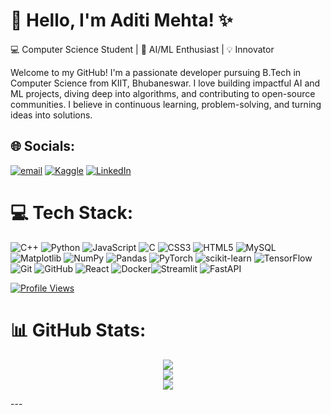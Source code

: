 # 💫 Hello, I'm Aditi Mehta! ✨  
💻 Computer Science Student | 🤖 AI/ML Enthusiast | 💡 Innovator 

Welcome to my GitHub! I'm a passionate developer pursuing B.Tech in Computer Science from KIIT, Bhubaneswar. I love building impactful AI and ML projects, diving deep into algorithms, and contributing to open-source communities. I believe in continuous learning, problem-solving, and turning ideas into solutions.

## 🌐 Socials:
[![email](https://img.shields.io/badge/Email-D14836?logo=gmail&logoColor=white)](mailto:aditi22mehta22@gmail.com) 
[![Kaggle](https://img.shields.io/badge/Kaggle-20BEFF?style=flat-square&logo=kaggle&logoColor=white&labelColor=20BEFF)](https://www.kaggle.com/aditi2005)
[![LinkedIn](https://img.shields.io/badge/LinkedIn-%230077B5.svg?logo=linkedin&logoColor=white)](https://linkedin.com/in/https://www.linkedin.com/in/aditi-mehta-662193265/)

# 💻 Tech Stack:
![C++](https://img.shields.io/badge/c++-%2300599C.svg?style=plastic&logo=c%2B%2B&logoColor=white) ![Python](https://img.shields.io/badge/python-3670A0?style=plastic&logo=python&logoColor=ffdd54) ![JavaScript](https://img.shields.io/badge/javascript-%23323330.svg?style=plastic&logo=javascript&logoColor=%23F7DF1E) ![C](https://img.shields.io/badge/c-%2300599C.svg?style=plastic&logo=c&logoColor=white) ![CSS3](https://img.shields.io/badge/css3-%231572B6.svg?style=plastic&logo=css3&logoColor=white) ![HTML5](https://img.shields.io/badge/html5-%23E34F26.svg?style=plastic&logo=html5&logoColor=white) ![MySQL](https://img.shields.io/badge/mysql-4479A1.svg?style=plastic&logo=mysql&logoColor=white) ![Matplotlib](https://img.shields.io/badge/Matplotlib-%23ffffff.svg?style=plastic&logo=Matplotlib&logoColor=black) ![NumPy](https://img.shields.io/badge/numpy-%23013243.svg?style=plastic&logo=numpy&logoColor=white) ![Pandas](https://img.shields.io/badge/pandas-%23150458.svg?style=plastic&logo=pandas&logoColor=white) ![PyTorch](https://img.shields.io/badge/PyTorch-%23EE4C2C.svg?style=plastic&logo=PyTorch&logoColor=white) ![scikit-learn](https://img.shields.io/badge/scikit--learn-%23F7931E.svg?style=plastic&logo=scikit-learn&logoColor=white) ![TensorFlow](https://img.shields.io/badge/TensorFlow-%23FF6F00.svg?style=plastic&logo=TensorFlow&logoColor=white) ![Git](https://img.shields.io/badge/git-%23F05033.svg?style=plastic&logo=git&logoColor=white) ![GitHub](https://img.shields.io/badge/github-%23121011.svg?style=plastic&logo=github&logoColor=white) ![React](https://img.shields.io/badge/react-%2320232a.svg?style=plastic&logo=react&logoColor=%2361DAFB) ![Docker](https://img.shields.io/badge/docker-%230db7ed.svg?style=plastic&logo=docker&logoColor=white)![Streamlit](https://img.shields.io/badge/Streamlit-%23FE4B4B.svg?style=plastic&logo=streamlit&logoColor=white) ![FastAPI](https://img.shields.io/badge/FastAPI-005571?style=plastic&logo=fastapi)


[![Profile Views](https://komarev.com/ghpvc/?username=Aditi4275&label=Profile%20Views&color=0e75b6)](https://github.com/Aditi4275)

# 📊 GitHub Stats:
<div align="center">

<img src="https://github-readme-stats.vercel.app/api?username=Aditi4275&theme=merko&hide_border=false&include_all_commits=false&count_private=false" /><br/>
<img src="https://nirzak-streak-stats.vercel.app/?user=Aditi4275&theme=merko&hide_border=false" /><br/>
<img src="https://github-readme-stats.vercel.app/api/top-langs/?username=Aditi4275&theme=merko&hide_border=false&include_all_commits=false&count_private=false&layout=compact" />

</div>
---


